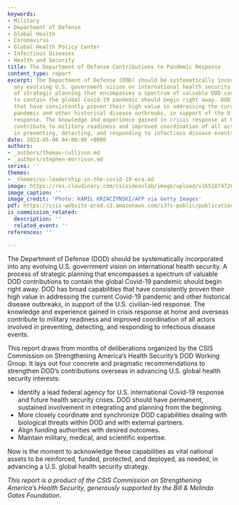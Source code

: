 ```yaml
---
keywords:
- Military
- Department of Defense
- Global Health
- Coronavirus
- Global Health Policy Center
- Infectious Diseases
- Health and Security
title: The Department of Defense Contributions to Pandemic Response
content_type: report
excerpt: The Department of Defense (DOD) should be systematically incorporated into
  any evolving U.S. government vision on international health security. A process
  of strategic planning that encompasses a spectrum of valuable DOD contributions
  to contain the global Covid-19 pandemic should begin right away. DOD has broad capabilities
  that have consistently proven their high value in addressing the current Covid-19
  pandemic and other historical disease outbreaks, in support of the U.S. civilian-led
  response. The knowledge and experience gained in crisis response at home and overseas
  contribute to military readiness and improved coordination of all actors involved
  in preventing, detecting, and responding to infectious disease events.
date: 2022-05-06 04:00:00 +0000
authors:
- _authors/thomas-cullison.md
- _authors/stephen-morrison.md
series: ''
themes:
- _themes/us-leadership-in-the-covid-19-era.md
image: https://res.cloudinary.com/csisideaslab/image/upload/v1651874726/health-commission/GettyImages-1230957197_jg69f6.jpg
image_caption: ''
image_credit: 'Photo: KAMIL KRZACZYNSKI/AFP via Getty Images'
pdf: https://csis-website-prod.s3.amazonaws.com/s3fs-public/publication/220506_Cullison_DOD_Contributions_Pandemic.pdf?6ZQ8sjVZi_u9X61SHfJghstd7iLI.nmo
is_commission_related:
  description: ''
  related_event: ''
references: ''

---
```

The Department of Defense (DOD) should be systematically incorporated into any evolving U.S. government vision on international health security. A process of strategic planning that encompasses a spectrum of valuable DOD contributions to contain the global Covid-19 pandemic should begin right away. DOD has broad capabilities that have consistently proven their high value in addressing the current Covid-19 pandemic and other historical disease outbreaks, in support of the U.S. civilian-led response. The knowledge and experience gained in crisis response at home and overseas contribute to military readiness and improved coordination of all actors involved in preventing, detecting, and responding to infectious disease events.   
   
This report draws from months of deliberations organized by the CSIS Commission on Strengthening America’s Health Security’s DOD Working Group. It lays out four concrete and pragmatic recommendations to strengthen DOD’s contributions overseas in advancing U.S. global health security interests:   
 

* Identify a lead federal agency for U.S. international Covid-19 response and future health security crises. DOD should have permanent, sustained involvement in integrating and planning from the beginning.
* More closely coordinate and synchronize DOD capabilities dealing with biological threats within DOD and with external partners.
* Align funding authorities with desired outcomes.
* Maintain military, medical, and scientific expertise.

Now is the moment to acknowledge these capabilities as vital national assets to be reinforced, funded, protected, and deployed, as needed, in advancing a U.S. global health security strategy.   
  
_This report is a product of the CSIS Commission on Strengthening America’s Health Security, generously supported by the Bill & Melinda Gates Foundation._